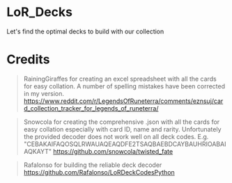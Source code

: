 # LoR_Decks
Let's find the optimal decks to build with our collection

# Credits
>RainingGiraffes for creating an excel spreadsheet with all the cards for easy collation. A number of spelling mistakes have been corrected in my version.
https://www.reddit.com/r/LegendsOfRuneterra/comments/eznsuj/card_collection_tracker_for_legends_of_runeterra/

>Snowcola for creating the comprehensive .json with all the cards for easy collation especially with card ID, name and rarity. Unfortunately the provided decoder does not work well on all deck codes. E.g. "CEBAKAIFAQOSQLRWAUAQEAQDFE2TSAQBAEBDCAYBAUHRIOABAIAQKAYT"
https://github.com/snowcola/twisted_fate

>Rafalonso for building the reliable deck decoder
https://github.com/Rafalonso/LoRDeckCodesPython
